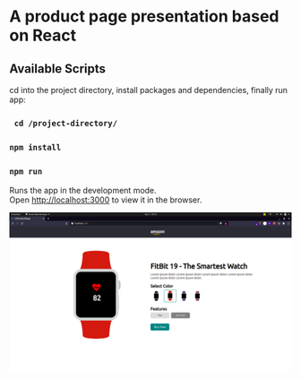 # A product page presentation based on React

## Available Scripts

cd into the project directory, install packages and dependencies, finally run app:

### ` cd /project-directory/`
### `npm install`
### `npm run`


Runs the app in the development mode.\
Open [http://localhost:3000](http://localhost:3000) to view it in the browser.

![alt text](https://github.com/GeoffreyWN/v2-product-page/blob/main/public/v2-product-page.png?raw=true)
